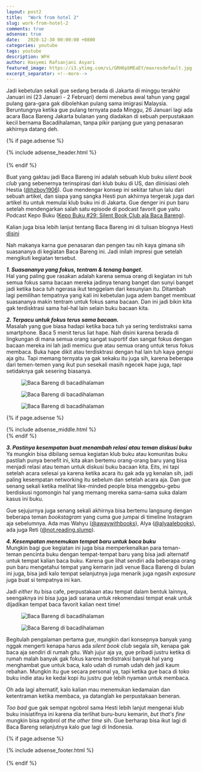 ```yaml
---
layout: post2
title:  "Work from hotel 2"
slug: work-from-hotel-2
comments: true
adsense: true
date:   2020-12-30 00:00:00 +0800
categories: youtube
tags: youtube
description: WFH
author: Hasyemi Rafsanjani Asyari
featured_image: https://i3.ytimg.com/vi/GRH6pbMEaEY/maxresdefault.jpg
excerpt_separator: <!--more-->
---
```


Jadi kebetulan sekali gue sedang berada di Jakarta di minggu terakhir Januari ini (23 Januari - 2 Februari) demi menebus awal tahun yang gagal pulang gara-gara gak dibolehkan pulang sama imigrasi Malaysia. Beruntungnya ketika gue pulang ternyata pada Minggu, 26 Januari lagi ada acara Baca Bareng Jakarta bulanan yang diadakan di sebuah perpustakaan kecil bernama Bacadihalaman, tanpa pikir panjang gue yang penasaran akhirnya datang deh.

{% if page.adsense %}
<div class="ads">
	{% include adsense_header.html %}
</div>
<br/>
{% endif %}

Buat yang gaktau jadi Baca Bareng ini adalah sebuah klub buku _silent book club_ yang sebenernya terinspirasi dari klub buku di US, dan diinisiasi oleh Hestia (<a href="https://www.instagram.com/hzboy1906/" target="_blank">@hzboy1906</a>). Gue mendengar konsep ini sekitar tahun lalu dari sebuah artikel, dan siapa yang sangka Hesti pun akhirnya tergerak juga dari artikel itu untuk memulai klub buku ini di Jakarta. Gue denger ini pun baru setelah mendengarkan salah satu episode di podcast favorit gue yaitu Podcast Kepo Buku (<a href="https://open.spotify.com/episode/5LeKdcZcTTiXBxXIxRMHRu?si=Lkl1no2_TuG5_RF78tpJaQ" target="_blank">Kepo Buku #29: Silent Book Club ala Baca Bareng</a>).

Kalian juga bisa lebih lanjut tentang Baca Bareng ini di tulisan blognya Hesti <a href="https://hestiaistiviani.com/baca-bareng/" target="_blank">disini</a>

Nah makanya karna gue penasaran dan pengen tau nih kaya gimana sih suasananya di kegiatan Baca Bareng ini. Jadi inilah impresi gue setelah mengikuti kegiatan tersebut.

___1. Suasananya yang fokus, tentram & tenang banget.___<br>
Hal yang paling gue rasakan adalah karena semua orang di kegiatan ini tuh semua fokus sama bacaan mereka jadinya tenang banget dan sunyi banget jadi ketika baca tuh ngerasa ikut tenggelam dari kesunyian itu. Ditambah lagi pemilihan tempatnya yang kali ini kebetulan juga adem banget membuat suasananya makin tentram untuk fokus sama bacaan. Dan ini jadi bikin kita gak terdisktrasi sama hal-hal lain selain buku bacaan kita.


___2. Terpacu untuk fokus terus sama bacaan.___<br>
Masalah yang gue biasa hadapi ketika baca tuh ya sering terdistraksi sama smartphone. Baca 5 menit terus liat hape. Nah disini karena berada di lingkungan di mana semua orang sangat suportif dan sangat fokus dengan bacaan mereka ini lah jadi memicu gue atau semua orang untuk terus fokus membaca. Buka hape dikit atau terdisktrasi dengan hal lain tuh kaya gengsi aja gitu. Tapi memang ternyata ya gak sekaku itu juga sih, karena beberapa dari temen-temen yang ikut pun sesekali masih ngecek hape juga, tapi setidaknya gak sesering biasanya.

<div class="photoset-grid grid">
	<div class="grid--item grid--twelve grid--six--lg">
		<figure class="article--image-wrap-69">
		  <img src="/assets/images/post/baca-bareng/3.jpg" alt="Baca Bareng di bacadihalaman" title="Baca Bareng di bacadihalaman" />	
		</figure>		
	</div>
	<div class="grid--item grid--twelve grid--six--lg">
		<figure class="article--image-wrap-69">
		  <img src="/assets/images/post/baca-bareng/2.jpg" alt="Baca Bareng di bacadihalaman" title="Baca Bareng di bacadihalaman" />	
		</figure>		
	</div>		
	<div class="grid--item grid--twelve">
		<figure class="article--image-wrap-69">
		  <img src="/assets/images/post/baca-bareng/1.jpg" alt="Baca Bareng di bacadihalaman" title="Baca Bareng di bacadihalaman" />	
		</figure>		
	</div>		
</div>

{% if page.adsense %}
<div class="ads">
	{% include adsense_middle.html %}
</div>
{% endif %}


___3. Pastinya kesempatan buat menambah relasi atau teman diskusi buku___<br>
Ya mungkin bisa dibilang semua kegiatan klub buku atau komunitas buku pastilah punya benefit ini, kita akan bertemu orang-orang baru yang bisa menjadi relasi atau teman untuk diskusi buku bacaan kita. Eits, ini tapi setelah acara selesai ya karena ketika acara itu gak ada yg kenalan sih, jadi paling kesempatan networking itu sebelum dan setelah acara aja. Dan gue senang sekali ketika melihat like-minded people bisa menggebu-gebu berdiskusi ngomongin hal yang memang mereka sama-sama suka dalam kasus ini buku.

Gue sejujurnya juga senang sekali akhirnya bisa bertemu langsung dengan beberapa teman _bookstagram_ yang cuma gue jumpai di timeline Instagram aja sebelumnya. Ada mas Wahyu (<a href="https://www.instagram.com/awaywithbooks/" target="_blank">@awaywithbooks</a>), Alya (<a href="https://www.instagram.com/alyaalebooks/" target="_blank">@alyaalebooks</a>), ada juga Reti (<a href="https://www.instagram.com/not.reading.slump/" target="_blank">@not.reading.slump</a>).  


___4. Kesempatan menemukan tempat baru untuk baca buku___<br>
Mungkin bagi gue kegiatan ini juga bisa memperkenalkan para teman-teman pencinta buku dengan tempat-tempat baru yang bisa jadi alternatif untuk tempat kalian baca buku. Karena gue lihat sendiri ada beberapa orang pun baru mengetahui tempat yang kemarin jadi venue Baca Bareng di bulan ini juga, bisa jadi kalo tempat selanjutnya juga menarik juga ngasih _exposure_ juga buat si tempatnya ini kan. 

Jadi _either_ itu bisa cafe, perpustakaan atau tempat dalam bentuk lainnya, seengaknya ini bisa juga jadi sarana untuk rekomendasi tempat enak untuk dijadikan tempat baca favorit kalian next time!

<div class="photoset-grid grid">
	<div class="grid--item grid--twelve grid--six--lg">
		<figure class="article--image-wrap-69">
		  <img src="/assets/images/post/baca-bareng/4.jpg" alt="Baca Bareng di bacadihalaman" title="Baca Bareng di bacadihalaman" />	
		</figure>		
	</div>
	<div class="grid--item grid--twelve grid--six--lg">
		<figure class="article--image-wrap-69">
		  <img src="/assets/images/post/baca-bareng/5.jpg" alt="Baca Bareng di bacadihalaman" title="Baca Bareng di bacadihalaman" />	
		</figure>		
	</div>		
</div>


Begitulah pengalaman pertama gue, mungkin dari konsepnya banyak yang nggak mengerti kenapa harus ada _silent book club_ segala _sih_, kenapa gak baca aja sendiri di rumah gitu. Wah jujur aja ya, gue pribadi justru ketika di rumah malah banyak gak fokus karena terdistraksi banyak hal yang menghambat gue untuk baca, kalo udah di rumah udah deh jadi kaum rebahan. Mungkin itu gue secara personal ya, tapi ketika gue baca di toko buku indie atau ke kedai kopi itu justru gue lebih nyaman untuk membaca.

Oh ada lagi alternatif, kalo kalian mau menemukan kedamaian dan ketentraman ketika membaca, ya datanglah ke perpustakaan beneran.

_Too bad_ gue gak sempat ngobrol sama Hesti lebih lanjut mengenai klub buku inisiatifnya ini karena dia terlihat buru-buru kemarin, _but that's fine_ mungkin bisa ngobrol _at the other time_ sih. Gue berharap bisa ikut lagi di Baca Bareng selanjutnya kalo gue lagi di Indonesia.

{% if page.adsense %}
<div class="ads">
	{% include adsense_footer.html %}
</div>
<br/>
{% endif %}